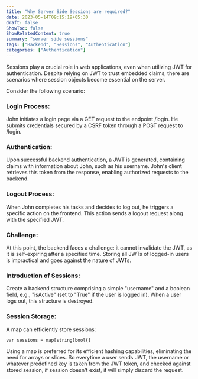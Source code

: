 ```yaml
---
title: "Why Server Side Sessions are required?"
date: 2023-05-14T09:15:19+05:30
draft: false
ShowToc: false
ShowRelatedContent: true
summary: "server side sessions"
tags: ["Backend", "Sessions", "Authentication"]
categories: ["Authentication"]
---
```



Sessions play a crucial role in web applications, even when utilizing JWT for authentication. Despite relying on JWT to trust embedded claims, there are scenarios where session objects become essential on the server.

Consider the following scenario:

### Login Process:

John initiates a login page via a GET request to the endpoint /login.
He submits credentials secured by a CSRF token through a POST request to /login.

### Authentication:

Upon successful backend authentication, a JWT is generated, containing claims with information about John, such as his username.
John's client retrieves this token from the response, enabling authorized requests to the backend.

### Logout Process:

When John completes his tasks and decides to log out, he triggers a specific action on the frontend.
This action sends a logout request along with the specified JWT.

### Challenge:
 
At this point, the backend faces a challenge: it cannot invalidate the JWT, as it is self-expiring after a specified time.
Storing all JWTs of logged-in users is impractical and goes against the nature of JWTs.

### Introduction of Sessions:

Create a backend structure comprising a simple "username" and a boolean field, e.g., "isActive" (set to "True" if the user is logged in).
When a user logs out, this structure is destroyed.

### Session Storage:

A map can efficiently store sessions:
```
var sessions = map[string]bool{}
```
Using a map is preferred for its efficient hashing capabilities, eliminating the need for arrays or slices.
So everytime a user sends JWT, the username or whatever predefined key is taken from the JWT token, and checked against stored session,
if session doesn't exist, it will simply discard the request. 